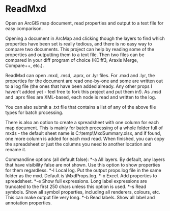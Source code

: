 # ReadMxd
Open an ArcGIS map document, read properties and output to a text file for easy comparison.

Opening a document in ArcMap and clicking though the layers to find which properties have been set is really tedious, and there is no easy way to compare two documents. This project can help by reading some of the properties and outputting them to a text file. Then two files can be compared in your diff program of choice (KDiff3, Araxis Merge, Compare++, etc.).

ReadMxd can open .mxd, .msd, .aprx, or .lyr files. For .mxd and .lyr, the properties for the document are read one-by-one and some are written out to a log file (the ones that have been added already. Any other props I haven't added yet - feel free to fork this project and put them in!). As .msd and .aprx files are XML-based, each node is read and written to the log.

You can also submit a .txt file that contains a list of any of the above file types for batch processing.

There is also an option to create a spreadsheet with one column for each map document. This is mainly for batch processing of a whole folder full of mxds - the default sheet name is C:\temp\MxdSummary.xlsx, and if found, one more column is added for each mxd read. When finished, you can copy the spreadsheet or just the columns you need to another location and rename it.

Commandline options (all default false):
*-a  All layers. By default, any layers that have visibility false are not shown. Use this option to show properties for them regardless.
*-l  Local log. Put the output props.log file in the same folder as the mxd. Default is <exe path>\MxdProps.log.
*-x  Excel. Add properties to spreadsheet.
*-e  Show full expressions. Long label expressions are truncated to the first 250 chars unless this option is used.
*-s  Read symbols. Show all symbol properties, including all renderers, colours, etc. This can make output file very long.
*-b  Read labels. Show all label and annotation properties.
